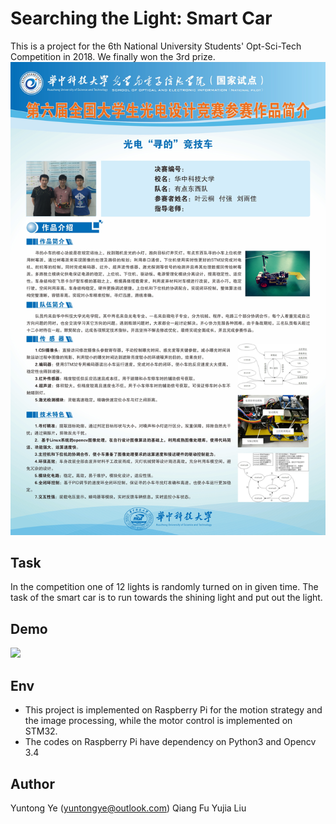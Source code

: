 # Searching the Light: Smart Car

This is a project for the 6th National University Students' Opt-Sci-Tech Competition in 2018. We finally won the 3rd prize.
![](Representation.jpg)

## Task

In the competition one of 12 lights is randomly turned on in given time. The task of the smart car is to run towards the shining light and put out the light.

## Demo

![](demo.gif)

## Env

- This project is implemented on Raspberry Pi for the motion strategy  and the image processing, while the motor control is implemented on STM32.
- The codes on Raspberry Pi have dependency on Python3 and Opencv 3.4

## Author

Yuntong Ye (yuntongye@outlook.com)
Qiang Fu
Yujia Liu